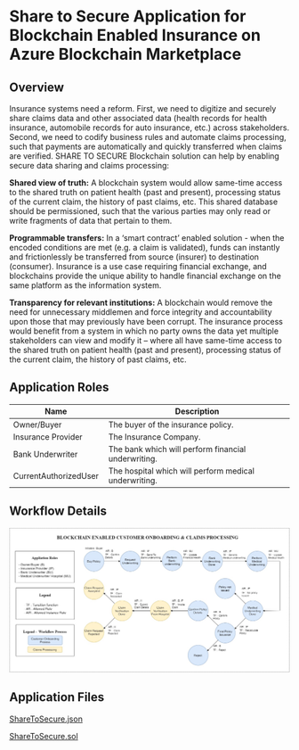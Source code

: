 Share to Secure Application for Blockchain Enabled Insurance on Azure Blockchain Marketplace
==================================================================

Overview 
---------

Insurance systems need a reform. First, we need to digitize and securely share claims data and other associated data (health records for health insurance, automobile records for auto insurance, etc.) across stakeholders. Second, we need to codify business rules and automate claims processing, such that payments are automatically and quickly transferred when claims are verified. 
SHARE TO SECURE Blockchain solution can help by enabling secure data sharing and claims processing: 

**Shared view of truth:** A blockchain system would allow same-time access to the shared truth on patient health (past and present), processing status of the current claim, the history of past claims, etc. This shared database should be permissioned, such that the various parties may only read or write fragments of data that pertain to them. 

**Programmable transfers:** In a ‘smart contract’ enabled solution - when the encoded conditions are met (e.g. a claim is validated), funds can instantly and frictionlessly be transferred from source (insurer) to destination (consumer). Insurance is a use case requiring financial exchange, and blockchains provide the unique ability to handle financial exchange on the same platform as the information system. 

**Transparency for relevant institutions:** A blockchain would remove the need for unnecessary middlemen and force integrity and accountability upon those that may previously have been corrupt. The insurance process would benefit from a system in which no party owns the data yet multiple stakeholders can view and modify it – where all have same-time access to the shared truth on patient health (past and present), processing status of the current claim, the history of past claims, etc. 


Application Roles 
------------------

| Name                   | Description                                            |
|------------------------|--------------------------------------------------------|
| Owner/Buyer            | The buyer of the insurance policy.                     |
| Insurance Provider     | The Insurance Company.                                 |
| Bank Underwriter       | The bank which will perform financial underwriting.    |
| CurrentAuthorizedUser  | The hospital which will perform medical underwriting.  |


Workflow Details
-----------------

![state diagram of the workflow](Resources/ShareToSecure.jpg)


Application Files
-----------------
[ShareToSecure.json](./Application-Files/ShareToSecure.json)

[ShareToSecure.sol](./Application-Files/ShareToSecure.sol)
